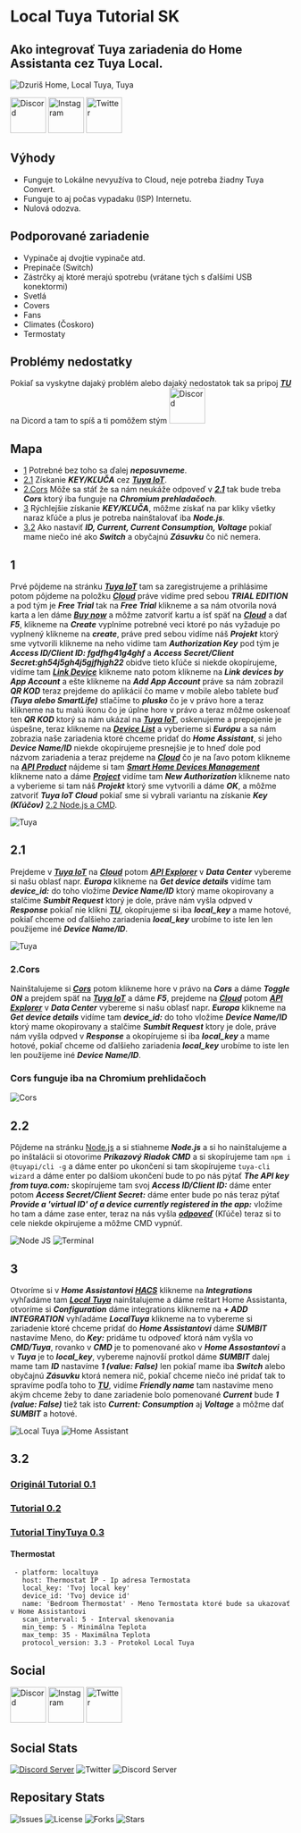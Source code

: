 # Local Tuya Tutorial SK

## Ako integrovať Tuya zariadenia do Home Assistanta cez Tuya Local.

![Dzuriš Home, Local Tuya, Tuya](https://github.com/DzurisHome/LocalTuya/blob/main/0.1.jpg)

[<img src='https://img.icons8.com/nolan/64/discord-logo.png' alt='Discord' height='64'>](https://discord.gg/wpg5aAx) [<img src='https://img.icons8.com/nolan/64/instagram-new.png' alt='Instagram' height='64'>](https://instagram.com/milandzuris) [<img src='https://img.icons8.com/nolan/64/twitter.png' alt='Twitter' height='64'>](https://twitter.com/DzurisHome)

## Výhody
- Funguje to Lokálne nevyužíva to Cloud, neje potreba žiadny Tuya Convert.
- Funguje to aj počas vypadaku (ISP) Internetu.
- Nulová odozva.

## Podporované zariadenie
- Vypinače aj dvojtie vypinače atd.
- Prepinače (Switch)
- Zástrčky aj ktoré merajú spotrebu (vrátane tých s ďalšími USB konektormi)
- Svetlá
- Covers
- Fans
- Climates (Čoskoro)
- Termostaty

## Problémy nedostatky
Pokiaľ sa vyskytne dajaký problém alebo dajaký nedostatok tak sa pripoj *****[TU](https://discord.gg/Z9q3SnerWa)***** na Dicord a tam to spíš a ti pomôžem stým [<img src='https://img.icons8.com/nolan/64/discord-logo.png' alt='Discord' height='64'>](https://discord.gg/Z9q3SnerWa)

## Mapa
- [1](https://github.com/DzurisHome/LocalTuya#1) Potrebné bez toho sa ďalej *****neposuvneme*****.
- [2.1](https://github.com/DzurisHome/LocalTuya#21) Získanie *****KEY/KĽUČA***** cez *****[Tuya IoT](https://iot.tuya.com/)*****.
- [2.Cors](https://github.com/DzurisHome/LocalTuya#2cors) Môže sa stáť že sa nám neukáže odpoveď v *****[2.1](https://github.com/DzurisHome/LocalTuya#21)***** tak bude treba *****Cors***** ktorý iba funguje na *****Chromium prehladačoch*****.
- [3](https://github.com/DzurisHome/LocalTuya#3) Rýchlejšie získanie *****KEY/KĽUČA*****, môžme získať na par kliky všetky naraz kľúče a plus je potreba nainštalovať iba *****Node.js*****.
- [3.2](https://github.com/DzurisHome/LocalTuya/blob/main/README.md#32) Ako nastaviť *****ID, Current, Current Consumption, Voltage***** pokiaľ mame niečo iné ako *****Switch***** a obyčajnú *****Zásuvku***** čo nič nemera.

## 1
Prvé pôjdeme na stránku *****[Tuya IoT](https://iot.tuya.com/)***** tam sa zaregistrujeme a prihlásime potom pôjdeme na položku *****[Cloud](https://iot.tuya.com/cloud/)***** práve vidíme pred sebou *****TRIAL EDITION***** a pod tým je *****Free Trial***** tak na *****Free Trial***** klikneme a sa nám otvorila nová karta a len dáme *****[Buy now](https://github.com/DzurisHome/LocalTuyaSK/blob/main/TRIAL%20EDITION.png)***** a môžme zatvoriť kartu a ísť späť na *****[Cloud](https://iot.tuya.com/cloud/)***** a dať *****F5*****, klikneme na *****Create***** vyplníme potrebné veci ktoré po nás vyžaduje po vyplnený klikneme na *****create*****, práve pred sebou vidíme náš *****Projekt***** ktorý sme vytvorili klikneme na neho vidíme tam *****Authorization Key***** pod tým je *****Access ID/Client ID: fgdfhg41g4ghf***** a *****Access Secret/Client Secret:gh54j5gh4j5gjfhjgh22***** obidve tieto kľúče si niekde okopírujeme, vidíme tam *****[Link Device](https://iot.tuya.com/cloud/appinfo/cappId/device)***** klikneme nato potom klikneme na *****Link devices by App Account***** a ešte klikneme na *****Add App Account***** práve sa nám zobrazil *****QR KOD***** teraz prejdeme do aplikácií čo mame v mobile alebo tablete buď *****(Tuya alebo SmartLife)***** stlačíme to *****plusko***** čo je v právo hore a teraz klikneme na tu malú ikonu čo je úplne hore v právo a teraz môžme oskenoať ten *****QR KOD***** ktorý sa nám ukázal na *****[Tuya IoT](https://iot.tuya.com/)*****, oskenujeme a prepojenie je úspešne, teraz klikneme na *****[Device List](https://iot.tuya.com/cloud/appinfo/cappId/deviceList)***** a vyberieme si *****Európu***** a sa nám zobrazia naše zariadenia ktoré chceme pridať do *****Home Assistant*****, si jeho *****Device Name/ID***** niekde okopírujeme presnejšie je to hneď dole pod názvom zariadenia a teraz prejdeme na *****[Cloud](https://iot.tuya.com/cloud/)***** čo je na ľavo potom klikneme na *****[API Product](https://iot.tuya.com/cloud/appinfo/cappId/setting)***** nájdeme si tam *****[Smart Home Devices Management](https://iot.tuya.com/cloud/ability?abilityId=1365686146595553291)***** klikneme nato a dáme *****[Project](https://iot.tuya.com/cloud/ability?abilityId=1365686146595553291&tab=3)***** vidíme tam  *****New Authorization***** klikneme nato a vyberieme si tam náš *****Projekt***** ktorý sme vytvorili a dáme *****OK*****, a môžme zatvoriť *****Tuya IoT Cloud***** pokiaľ sme si vybrali variantu na získanie *****Key (Kľúčov)***** [2.2 Node.js a CMD](https://github.com/DzurisHome/LocalTuya/blob/main/README.md#22).

![Tuya](https://github.com/milandzuris/LocalTuya/blob/main/Tuya.png)

## 2.1
Prejdeme v *****[Tuya IoT](https://iot.tuya.com/)***** na *****[Cloud](https://iot.tuya.com/cloud/)***** potom *****[API Explorer](https://iot.tuya.com/cloud/appinfo/cappId/explorer)***** v *****Data Center***** vybereme si našu oblasť napr. *****Europa***** klikneme na *****Get device details***** vidíme tam *****device_id:***** do toho vložíme *****Device Name/ID***** ktorý mame okopirovany a stalčime *****Sumbit Request***** ktorý je dole, práve nám vyšla odpved v *****Response***** pokiaľ nie klikni *****[TU](https://github.com/DzurisHome/LocalTuya/blob/main/README.md#2Cors)*****, okopírujeme si iba *****local_key***** a mame hotové, pokiaľ chceme od ďalšieho zariadenia *****local_key***** urobíme to iste len len použijeme iné *****Device Name/ID*****.

![Tuya](https://github.com/DzurisHome/LocalTuya/blob/main/Tuya%20Square.png)

### 2.Cors
Nainštalujeme si *****[Cors](http://bit.ly/DzurišHomeCors)***** potom klikneme hore v právo na *****Cors***** a dáme *****Toggle ON***** a prejdem späť na *****[Tuya IoT](https://iot.tuya.com/)***** a dáme *****F5*****, prejdeme na *****[Cloud](https://iot.tuya.com/cloud/)***** potom *****[API Explorer](https://iot.tuya.com/cloud/appinfo/cappId/explorer)***** v *****Data Center***** vybereme si našu oblasť napr. *****Europa***** klikneme na *****Get device details***** vidíme tam *****device_id:***** do toho vložíme *****Device Name/ID***** ktorý mame okopirovany a stalčime *****Sumbit Request***** ktory je dole, práve nám vyšla odpved v *****Response***** a okopírujeme si iba *****local_key***** a mame hotové, pokiaľ chceme od ďalšieho zariadenia *****local_key***** urobíme to iste len len použijeme iné *****Device Name/ID*****.
### Cors funguje iba na Chromium prehlidačoch

![Cors](https://github.com/DzurisHome/LocalTuya/blob/main/Cors.png)

## 2.2
Pôjdeme na stránku [Node.js](https://nodejs.org/en/download/ "Node.js") a si stiahneme *****Node.js***** a si ho nainštalujeme a po inštalácii si otovorime *****Príkazový Riadok CMD***** a si skopírujeme tam `npm i @tuyapi/cli -g` a dáme enter po ukončení si tam skopírujeme `tuya-cli wizard` a dáme enter po dalšiom ukončení bude to po nás pýtať *****The API key from tuya.com:***** skopírujeme tam svoj *****Access ID/Client ID:***** dáme enter potom *****Access Secret/Client Secret:***** dáme enter bude po nás teraz pýtať *****Provide a 'virtual ID' of a device currently registered in the app:***** vložíme ho tam a dáme zase enter, teraz na nás vyšla *****[odpoveď](https://github.com/DzurisHome/LocalTuyaSK/blob/main/CMD.jpg)***** (Kľúče) teraz si to cele niekde okpirujeme a môžme CMD vypnúť.

![Node JS](https://github.com/DzurisHome/LocalTuya/blob/main/Node%20JS.png)    ![Terminal](https://github.com/DzurisHome/LocalTuya/blob/main/Terminal.png)

## 3
Otvoríme si v *****Home Assistantovi [HACS](https://github.com/hacs)***** klikneme na *****Integrations***** vyhľadáme tam *****[Local Tuya](https://github.com/rospogrigio/localtuya)***** nainštalujeme a dáme reštart Home Assistanta, otvoríme si *****Configuration***** dáme integrations klikneme na *****+ ADD INTEGRATION***** vyhľadáme *****LocalTuya***** klikneme na to vybereme si zariadenie ktoré chceme pridať do *****Home Assistantovi***** dáme *****SUMBIT***** nastavíme Meno, do *****Key:***** pridáme tu odpoveď ktorá nám vyšla vo *****CMD/Tuya*****, rovanko v *****CMD***** je to pomenované ako v *****Home Assostantovi***** a v *****Tuya***** je to *****local_key*****, vybereme najnovší protkol dáme *****SUMBIT***** dalej mame tam *****ID***** nastavíme *****1 (value: False)***** len pokiaľ mame iba *****Switch***** alebo obyčajnú *****Zásuvku***** ktorá nemera nič, pokiaľ chceme niečo iné pridať tak to spravíme podľa toho to *****[TU](https://github.com/DzurisHome/LocalTuya/blob/main/README.md#32)*****, vidíme *****Friendly name***** tam nastavíme meno akým chceme žeby to dane zariadenie bolo pomenované *****Current***** bude *****1 (value: False)***** tiež tak isto *****Current: Consumption***** aj *****Voltage***** a môžme dať *****SUMBIT***** a hotové.

![Local Tuya](https://github.com/milandzuris/LocalTuya/blob/main/Local%20Tuya.png)    ![Home Assistant](https://github.com/DzurisHome/LocalTuya/blob/main/Home%20Assistant.png)

## 3.2
### [Originál Tutorial 0.1](https://github.com/DrGBHindert/localtuya)
### [Tutorial 0.2](https://github.com/mileperhour/localtuya-homeassistant)
### [Tutorial TinyTuya 0.3](https://pypi.org/project/tinytuya/)

#### Thermostat
```
 - platform: localtuya
   host: Thermostat IP - Ip adresa Termostata
   local_key: 'Tvoj local key'
   device_id: 'Tvoj device id'
   name: 'Bedroom Thermostat' - Meno Termostata ktoré bude sa ukazovať v Home Assistantovi
   scan_interval: 5 - Interval skenovania
   min_temp: 5 - Minimálna Teplota
   max_temp: 35 - Maximálna Teplota
   protocol_version: 3.3 - Protokol Local Tuya
```

## Social
[<img src='https://img.icons8.com/nolan/64/discord-logo.png' alt='Discord' height='64'>](https://discord.gg/wpg5aAx) [<img src='https://img.icons8.com/nolan/64/instagram-new.png' alt='Instagram' height='64'>](https://instagram.com/milandzuris) [<img src='https://img.icons8.com/nolan/64/twitter.png' alt='Twitter' height='64'>](https://twitter.com/DzurisHome)

## Social Stats
[![Discord Server](https://discord.com/api/guilds/731017969706205264/embed.png)](https://discord.gg/wpg5aAx) ![Twitter](https://img.shields.io/twitter/follow/DzurisHome?color=00C1FF&style=for-the-badge) ![Discord Server](https://img.shields.io/discord/731017969706205264?style=for-the-badge)

## Repositary Stats
![Issues](https://img.shields.io/github/issues/DzurisHome/LocalTuyaSK?color=FF0000&style=for-the-badge) ![License](https://img.shields.io/github/license/DzurisHome/LocalTuyaSK?style=for-the-badge) ![Forks](https://img.shields.io/github/forks/DzurisHome/LocaltuyaSK?style=for-the-badge) ![Stars](https://img.shields.io/github/stars/DzurisHome/LocalTuyaSK?color=FFE400&style=for-the-badge)  
